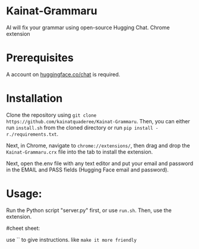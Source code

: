 # Kainat-Grammaru
AI will fix your grammar using open-source Hugging Chat. Chrome extension

# Prerequisites
A account on [huggingface.co/chat](https://huggingface.co/chat/) is required.

# Installation
Clone the repository using `git clone https://github.com/kainatquaderee/Kainat-Grammaru`. 
Then, you can either run `install.sh` from the cloned directory or run `pip install -r./requirements.txt`.

Next, in Chrome, navigate to `chrome://extensions/`, then drag and drop the `Kainat-Grammaru.crx` file into the tab to install the extension.

Next, open the.env file with any text editor and put your email and password in the EMAIL and PASS fields (Hugging Face email and password).

# Usage:
Run the Python script "server.py" first, or use `run.sh`. 
Then, use the extension.


#cheet sheet:

use `` to give instructions.
like `make it more friendly` 
